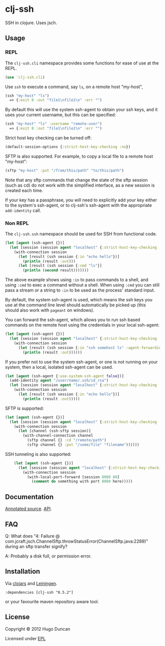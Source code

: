 # clj-ssh

SSH in clojure.  Uses jsch.

## Usage

### REPL

The `clj-ssh.cli` namespace provides some functions for ease of use at the REPL.

```clj
(use 'clj-ssh.cli)
```

Use `ssh` to execute a command, say `ls`, on a remote host "my-host",

```clj
(ssh "my-host" "ls")
  => {:exit 0 :out "file1\nfile2\n" :err "")
```

By default this will use the system ssh-agent to obtain your ssh keys, and it
uses your current username, but this can be specified:

```clj
(ssh "my-host" "ls" :username "remote-user")
  => {:exit 0 :out "file1\nfile2\n" :err "")
```

Strict host key checking can be turned off:

```clj
(default-session-options {:strict-host-key-checking :no})
```

SFTP is also supported. For example, to copy a local file to a remote host
"my-host":

```clj
(sftp "my-host" :put "/from/this/path" "to/this/path")
```

Note that any sftp commands that change the state of the sftp session (such as
cd) do not work with the simplified interface, as a new session is created each
time.

If your key has a passphrase, you will need to explicitly add your key either to
the system's ssh-agent, or to clj-ssh's ssh-agent with the appropriate
`add-identity` call.

### Non REPL

The `clj-ssh.ssh` namespace should be used for SSH from functional code.

```clj
(let [agent (ssh-agent {})]
  (let [session (session agent "localhost" {:strict-host-key-checking :no})]
    (with-connection session
      (let [result (ssh session {:in "echo hello"})]
        (println (result :out)))
      (let [result (ssh session {:cmd "ls"}]
        (println (second result)))))))
```

The above example shows using `:in` to pass commands to a shell, and using
`:cmd` to exec a command without a shell. When using `:cmd` you can still pass
a stream or a string to `:in` to be used as the process' standard input.

By default, the system ssh-agent is used, which means the ssh keys you use at
the command line level should automatically be picked up (this should also work
with `pageant` on windows).

You can forward the ssh-agent, which allows you to run ssh based commands on the
remote host using the credentials in your local ssh-agent:

```clj
(let [agent (ssh-agent {})]
  (let [session (session agent "localhost" {:strict-host-key-checking :no})]
    (with-connection session
      (let [result (ssh session {:in "ssh somehost ls" :agent-forwarding true})]
        (println (result :out))))))
```

If you prefer not to use the system ssh-agent, or one is not running on your
system, then a local, isolated ssh-agent can be used.

```clj
(let [agent (ssh-agent {:use-system-ssh-agent false})]
  (add-identity agent "/user/name/.ssh/id_rsa")
  (let [session (session agent "localhost" {:strict-host-key-checking :no})]
    (with-connection session
      (let [result (ssh session {:in "echo hello"})]
        (println (result :out)))))
```

SFTP is supported:

```clj
(let [agent (ssh-agent {})]
  (let [session (session agent "localhost" {:strict-host-key-checking :no})]
    (with-connection session
      (let [channel (ssh-sftp session)]
        (with-channel-connection channel
          (sftp channel {} :cd "/remote/path")
          (sftp channel {} :put "/some/file" "filename"))))))
```

SSH tunneling is also supported:

```clj
    (let [agent (ssh-agent {})]
      (let [session (session agent "localhost" {:strict-host-key-checking :no})]
        (with-connection session
          (with-local-port-forward [session 8080 80]
            (comment do something with port 8080 here)))))
```

## Documentation

[Annotated source](http:/hugoduncan.github.com/clj-ssh/api/0.4/uberdoc.html).
[API](http:/hugoduncan.github.com/clj-ssh/api/0.4/index.html).

## FAQ

Q: What does
"4: Failure @ com.jcraft.jsch.ChannelSftp.throwStatusError(ChannelSftp.java:2289)"
during an sftp transfer signify?

A: Probably a disk full, or permission error.

## Installation

Via [clojars](http://clojars.org) and
[Leiningen](http://github.com/technomancy/leiningen).

    :dependencies [clj-ssh "0.5.2"]

or your favourite maven repository aware tool.

## License

Copyright © 2012 Hugo Duncan

Licensed under [EPL](http://www.eclipse.org/legal/epl-v10.html)
